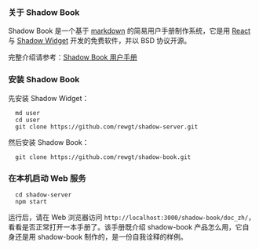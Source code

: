 ### 关于 Shadow Book

Shadow Book 是一个基于 <a target="_blank" href="https://en.wikipedia.org/wiki/Markdown">markdown</a> 的简易用户手册制作系统，它是用 <a target="_blank" href="https://github.com/facebook/react">React</a> 与 <a target="_blank" href="https://github.com/rewgt/shadow-server">Shadow Widget</a> 开发的免费软件，并以 BSD 协议开源。

完整介绍请参考：<a target="_blank" href="https://rewgt.github.io/shadow-book/doc_zh/">Shadow Book 用户手册</a>

### 安装 Shadow Book

先安装 Shadow Widget：

```
  md user
  cd user
  git clone https://github.com/rewgt/shadow-server.git
```

然后安装 Shadow Book：

```
  git clone https://github.com/rewgt/shadow-book.git
```

### 在本机启动 Web 服务

```
  cd shadow-server
  npm start
```

运行后，请在 Web 浏览器访问 `http://localhost:3000/shadow-book/doc_zh/`，看看是否正常打开一本手册了。该手册既介绍 shadow-book 产品怎么用，它自身还是用 shadow-book 制作的，是一份自我诠释的样例。
